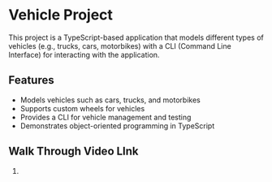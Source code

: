 # Vehicle Project

This project is a TypeScript-based application that models different types of vehicles (e.g., trucks, cars, motorbikes) with a CLI (Command Line Interface) for interacting with the application.

## Features

- Models vehicles such as cars, trucks, and motorbikes
- Supports custom wheels for vehicles
- Provides a CLI for vehicle management and testing
- Demonstrates object-oriented programming in TypeScript

## Walk Through Video LInk

1. 